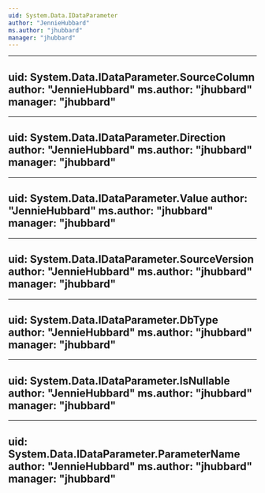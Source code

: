 ```yaml
---
uid: System.Data.IDataParameter
author: "JennieHubbard"
ms.author: "jhubbard"
manager: "jhubbard"
---
```


---
uid: System.Data.IDataParameter.SourceColumn
author: "JennieHubbard"
ms.author: "jhubbard"
manager: "jhubbard"
---

---
uid: System.Data.IDataParameter.Direction
author: "JennieHubbard"
ms.author: "jhubbard"
manager: "jhubbard"
---

---
uid: System.Data.IDataParameter.Value
author: "JennieHubbard"
ms.author: "jhubbard"
manager: "jhubbard"
---

---
uid: System.Data.IDataParameter.SourceVersion
author: "JennieHubbard"
ms.author: "jhubbard"
manager: "jhubbard"
---

---
uid: System.Data.IDataParameter.DbType
author: "JennieHubbard"
ms.author: "jhubbard"
manager: "jhubbard"
---

---
uid: System.Data.IDataParameter.IsNullable
author: "JennieHubbard"
ms.author: "jhubbard"
manager: "jhubbard"
---

---
uid: System.Data.IDataParameter.ParameterName
author: "JennieHubbard"
ms.author: "jhubbard"
manager: "jhubbard"
---
